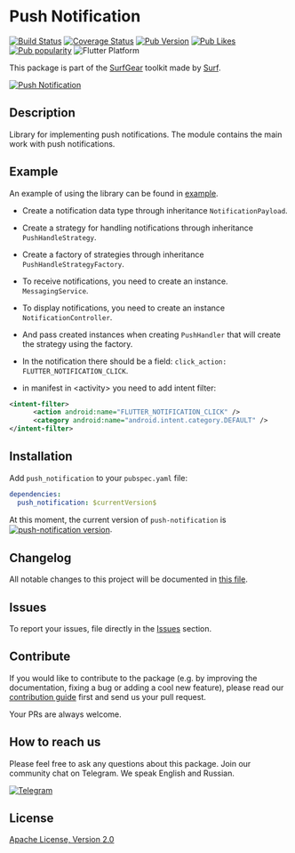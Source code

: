 # Push Notification

[![Build Status](https://shields.io/github/workflow/status/surfstudio/flutter-push-notification/Analysis?logo=github&logoColor=white)](https://github.com/surfstudio/flutter-push-notification)
[![Coverage Status](https://img.shields.io/codecov/c/github/surfstudio/flutter-push-notification?logo=codecov&logoColor=white)](https://app.codecov.io/gh/surfstudio/flutter-push-notification)
[![Pub Version](https://img.shields.io/pub/v/push_notification?logo=dart&logoColor=white)](https://pub.dev/packages/push_notification)
[![Pub Likes](https://badgen.net/pub/likes/push_notification)](https://pub.dev/packages/push_notification)
[![Pub popularity](https://badgen.net/pub/popularity/push_notification)](https://pub.dev/packages/push_notification/score)
![Flutter Platform](https://badgen.net/pub/flutter-platform/push_notification)

This package is part of the [SurfGear](https://github.com/surfstudio/SurfGear) toolkit made by [Surf](https://surf.ru).

[![Push Notification](https://i.ibb.co/5WYLJfX/Push-Notification.png)](https://github.com/surfstudio/SurfGear)

## Description

Library for implementing push notifications.
The module contains the main work with push notifications.

## Example

An example of using the library can be found in [example](example).

* Create a notification data type through inheritance `NotificationPayload`.
* Create a strategy for handling notifications through inheritance `PushHandleStrategy`.
* Create a factory of strategies through inheritance `PushHandleStrategyFactory`.

* To receive notifications, you need to create an instance. `MessagingService`.
* To display notifications, you need to create an instance `NotificationController`.
* And pass created instances when creating `PushHandler` that will create the strategy using the factory.

* In the notification there should be a field: `click_action: FLUTTER_NOTIFICATION_CLICK`.
* in manifest in \<activity\> you need to add intent filter:
  
```xml
<intent-filter>
      <action android:name="FLUTTER_NOTIFICATION_CLICK" />
      <category android:name="android.intent.category.DEFAULT" />
</intent-filter>
```

## Installation

Add `push_notification` to your `pubspec.yaml` file:

```yaml
dependencies:
  push_notification: $currentVersion$
```

<p>At this moment, the current version of <code>push-notification</code> is <a href="https://pub.dev/packages/push_notification"><img style="vertical-align:middle;" src="https://img.shields.io/pub/v/push_notification.svg" alt="push-notification version"></a>.</p>

## Changelog

All notable changes to this project will be documented in [this file](./CHANGELOG.md).

## Issues

To report your issues, file directly in the [Issues](https://github.com/surfstudio/flutter-push-notification/issues) section.

## Contribute

If you would like to contribute to the package (e.g. by improving the documentation, fixing a bug or adding a cool new feature), please read our [contribution guide](../../CONTRIBUTING.md) first and send us your pull request.

Your PRs are always welcome.

## How to reach us

Please feel free to ask any questions about this package. Join our community chat on Telegram. We speak English and Russian.

[![Telegram](https://img.shields.io/badge/chat-on%20Telegram-blue.svg)](https://t.me/SurfGear)

## License

[Apache License, Version 2.0](https://www.apache.org/licenses/LICENSE-2.0)
